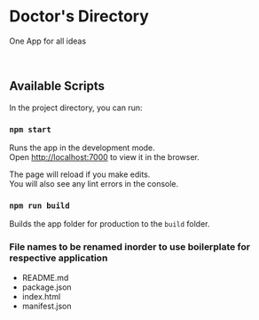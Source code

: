 <h1>Doctor's Directory</h1>
<p>One App for all ideas</p>
<br />

## Available Scripts

In the project directory, you can run:

### `npm start`

Runs the app in the development mode.<br>
Open [http://localhost:7000](http://localhost:7000) to view it in the browser.

The page will reload if you make edits.<br>
You will also see any lint errors in the console.

### `npm run build`

Builds the app folder for production to the `build` folder.<br>

### File names to be renamed inorder to use boilerplate for respective application
- README.md
- package.json
- index.html
- manifest.json
